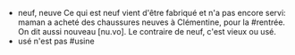 - neuf, neuve
  Ce qui est neuf vient d'être fabriqué et n'a pas encore servi: maman a acheté des chaussures neuves à Clémentine, pour la #rentrée.
  On dit aussi nouveau [nu.vo].
  Le contraire de neuf, c'est vieux ou usé.
- usé n'est pas #usine